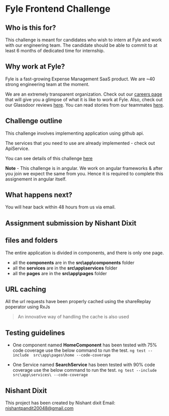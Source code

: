 # Fyle Frontend Challenge

## Who is this for?

This challenge is meant for candidates who wish to intern at Fyle and work with our engineering team. The candidate should be able to commit to at least 6 months of dedicated time for internship.

## Why work at Fyle?

Fyle is a fast-growing Expense Management SaaS product. We are ~40 strong engineering team at the moment. 

We are an extremely transparent organization. Check out our [careers page](https://careers.fylehq.com) that will give you a glimpse of what it is like to work at Fyle. Also, check out our Glassdoor reviews [here](https://www.glassdoor.co.in/Reviews/Fyle-Reviews-E1723235.htm). You can read stories from our teammates [here](https://stories.fylehq.com).

## Challenge outline

This challenge involves implementing application using github api. 

The services that you need to use are already implemented - check out ApiService.

You can see details of this challenge [here](https://fyleuniverse.notion.site/fyleuniverse/Fyle-Frontend-development-challenge-cb5085e5e0864e769e7b98c694400aaa)

__Note__ - This challenge is in angular. We work on angular frameworks & after you join we expect the same from you. Hence it is required to complete this assignement in angular itself.

## What happens next?

You will hear back within 48 hours from us via email.

## Assignment submission by Nishant Dixit






## files and folders

The entire application is divided in components, and there is only one page.

 - all the **components** are in the **src\app\components** folder
 - all the **services** are in the **src\app\services** folder
 - all the **pages** are in the **src\app\pages** folder


## URL caching 

All the url requests have been properly cached using the shareReplay poperator using RxJs

> An innovative way of handling the cache is also used


## Testing guidelines 

- One component named **HomeComponent** has been tested with 75% code coverage
use the below command to run the test.
    ``` ng test --include  src\app\pages\home --code-coverage ```


- One Service named **SearchService** has been tested with 90% code coverage
use the below command to run the test.
    ``` ng test --include  src\app\services\ --code-coverage ```


## Nishant Dixit

This project has been created by Nishant dixit
Email: nishantpandit20048@gmail.com



